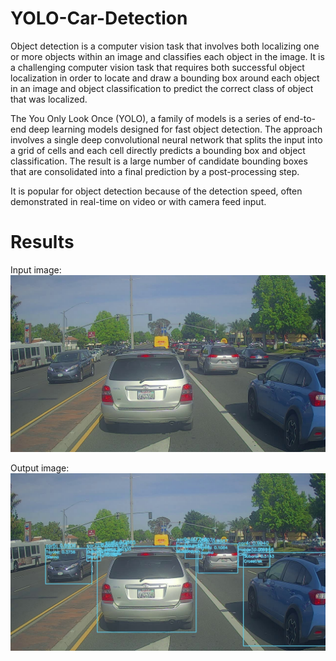 # YOLO-Car-Detection

Object detection is a computer vision task that involves both localizing one or more objects within an image and classifies each object in the image. It is a challenging computer vision task that requires both successful object localization in order to locate and draw a bounding box around each object in an image and object classification to predict the correct class of object that was localized. 

The You Only Look Once (YOLO), a family of models is a series of end-to-end deep learning models designed for fast object detection. The approach involves a single deep convolutional neural network that splits the input into a grid of cells and each cell directly predicts a bounding box and object classification. The result is a large number of candidate bounding boxes that are consolidated into a final prediction by a post-processing step. 

It is popular for object detection because of the detection speed, often demonstrated in real-time on video or with camera feed input.

# Results
Input image:
![alt text](https://github.com/bariarviv/YOLO-Car-Detection/blob/master/inputs/input_image.jpg?raw=true "input")

Output image:
![alt text](https://github.com/bariarviv/YOLO-Car-Detection/blob/master/outputs/output_image.jpg?raw=true "output")

